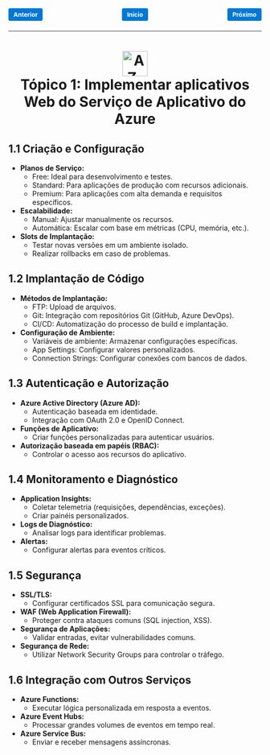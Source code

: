 <!-- markmap -->
<style>
.button {
  padding: 5px 10px;
  font-size: 12px;
  font-weight: bold;
  text-align: center;
  text-decoration: none;
  background-color: #0078d4;
  color: white;
  border-radius: 3px;
  transition: background-color 0.3s;
}

.button:hover {
  background-color: #005a9e;
}

.button-container {
  display: flex;
  justify-content: space-between;
  align-items: center;
  margin-bottom: 10px;
}

.divider {
  border-top: 1px solid rgb(65, 66, 67); /* Tom de cinza das linhas do Markdown */
  margin: 20px 0;
}
</style>

<div class="button-container">
  <a href="az-204_markmap.md" class="button">Anterior</a>
  <a href="az-204_markmap.md" class="button">Início</a>
  <a href="topico_2_implementar_o_azure_functions.md" class="button">Próximo</a>
</div>

<div class="divider"></div>

# <div style="text-align: center; width:100%;"><img src="https://learn.microsoft.com/pt-br/training/achievements/azure-app-service-create-web-apps.svg" alt="AZ-204" width="50" height="50"> <br /> **Tópico 1: Implementar aplicativos Web do Serviço de Aplicativo do Azure**</div>

## **1.1 Criação e Configuração**

* **Planos de Serviço:**
  * Free: Ideal para desenvolvimento e testes.
  * Standard: Para aplicações de produção com recursos adicionais.
  * Premium: Para aplicações com alta demanda e requisitos específicos.
* **Escalabilidade:**
  * Manual: Ajustar manualmente os recursos.
  * Automática: Escalar com base em métricas (CPU, memória, etc.).
* **Slots de Implantação:**
  * Testar novas versões em um ambiente isolado.
  * Realizar rollbacks em caso de problemas.

## **1.2 Implantação de Código**

* **Métodos de Implantação:**
  * FTP: Upload de arquivos.
  * Git: Integração com repositórios Git (GitHub, Azure DevOps).
  * CI/CD: Automatização do processo de build e implantação.
* **Configuração de Ambiente:**
  * Variáveis de ambiente: Armazenar configurações específicas.
  * App Settings: Configurar valores personalizados.
  * Connection Strings: Configurar conexões com bancos de dados.

## **1.3 Autenticação e Autorização**

* **Azure Active Directory (Azure AD):**
  * Autenticação baseada em identidade.
  * Integração com OAuth 2.0 e OpenID Connect.
* **Funções de Aplicativo:**
  * Criar funções personalizadas para autenticar usuários.
* **Autorização baseada em papéis (RBAC):**
  * Controlar o acesso aos recursos do aplicativo.

## **1.4 Monitoramento e Diagnóstico**

* **Application Insights:**
  * Coletar telemetria (requisições, dependências, exceções).
  * Criar painéis personalizados.
* **Logs de Diagnóstico:**
  * Analisar logs para identificar problemas.
* **Alertas:**
  * Configurar alertas para eventos críticos.

## **1.5 Segurança**

* **SSL/TLS:**
  * Configurar certificados SSL para comunicação segura.
* **WAF (Web Application Firewall):**
  * Proteger contra ataques comuns (SQL injection, XSS).
* **Segurança de Aplicações:**
  * Validar entradas, evitar vulnerabilidades comuns.
* **Segurança de Rede:**
  * Utilizar Network Security Groups para controlar o tráfego.

## **1.6 Integração com Outros Serviços**

* **Azure Functions:**
  * Executar lógica personalizada em resposta a eventos.
* **Azure Event Hubs:**
  * Processar grandes volumes de eventos em tempo real.
* **Azure Service Bus:**
  * Enviar e receber mensagens assíncronas.
